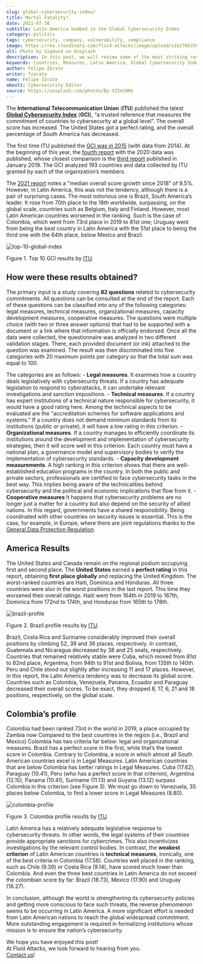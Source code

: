 ```yaml
---
slug: global-cybersecurity-index/
title: Mortal Fatality!
date: 2021-07-30
subtitle: Latin America bombed in the Global Cybersecurity Index
category: politics
tags: cybersecurity, company, vulnerability, compliance
image: https://res.cloudinary.com/fluid-attacks/image/upload/v1627663508/blog/global-cybersecurity-index/cover-global-cybersecurity-index_bwb3ld.webp
alt: Photo by Sigmund on Unsplash
description: In this post, we will review some of the most striking results of the Global Cybersecurity Index. And we will see, particularly, where Latin America failed.
keywords: Countries, Measures, Latin America, Global Cybersecurity Index, Cybersecurity, Ethical Hacking, Pentesting
author: Felipe Zárate
writer: fzarate
name: Felipe Zárate
about1: Cybersecurity Editor
source: https://unsplash.com/photos/By-tZImt0Ms
---
```


The **International Telecommunication Union** (**ITU**) published the
latest [**Global Cybersecurity
Index**](https://www.itu.int/en/ITU-D/Cybersecurity/Pages/global-cybersecurity-index.aspx)
(**GCI**), “a trusted reference that measures the commitment of
countries to cybersecurity at a global level”. The overall score has
increased. The United States got a perfect rating, and the overall
percentage of South America has decreased.

The first time ITU published the [GCI was
in 2015](https://www.itu.int/pub/D-STR-SECU-2015) (with data from 2014).
At the beginning of this year, the [fourth
report](https://www.itu.int/epublications/publication/global-cybersecurity-index-2020/en/)
with the 2020 data was published, whose closest comparison is the [third
report](https://www.itu.int/dms_pub/itu-d/opb/str/D-STR-GCI.01-2018-PDF-E.pdf)
published in January 2019. The GCI analyzed 193 countries and data
collected by ITU granted by each of the organization’s members.

The [2021
report](https://www.itu.int/epublications/publication/global-cybersecurity-index-2020/en/)
notes a "median overall score growth since 2018" of 9.5%. However, in
Latin America, this was not the tendency, although there is a pair of
surprising cases. The most notorious one is Brazil, South America’s
leader. It rose from 70th place to the 18th worldwide, surpassing, on
the global scale, countries such as Belgium, Italy and Finland. However,
most Latin American countries worsened in the ranking. Such is the case
of Colombia, which went from 73rd place in 2019 to 81st one; Uruguay
went from being the best country in Latin America with the 51st place to
being the third one with the 64th place, below Mexico and Brazil.

<div class="imgblock">

![top-10-global-index](https://res.cloudinary.com/fluid-attacks/image/upload/v1627663502/blog/global-cybersecurity-index/top-10-global-ranking_c33eaf.webp)

<div class="title">

Figure 1. Top 10 GCI results by [ITU](https://www.itu.int/epublications/publication/global-cybersecurity-index-2020/en/).

</div>

</div>

## How were these results obtained?

The primary input is a study covering **82 questions** related to
cybersecurity commitments. All questions can be consulted at the end of
the report. Each of these questions can be classified into any of the
following categories: legal measures, technical measures, organizational
measures, capacity development measures, cooperative measures. The
questions were multiple choice (with two or three answer options) that
had to be supported with a document or a link where that information is
officially endorsed. Once all the data were collected, the questionnaire
was analyzed in two different validation stages. There, each provided
document (or ink) attached to the question was examined. The result was
then discriminated into five categories with 20 maximum points per
category so that the total sum was equal to 100.

The categories are as follows: - **Legal measures**. It examines how a
country deals legislatively with cybersecurity threats. If a country has
adequate legislation to respond to cyberattacks, it can undertake
relevant investigations and sanction impositions. - **Technical
measures**. If a country has expert institutions of a technical nature
responsible for cybersecurity, it would have a good rating here. Among
the technical aspects to be evaluated are the "accreditation schemes for
software applications and systems." If a country does not demand minimum
standards from its institutions (public or private), it will have a low
rating in this criterion. - **Organizational measures**. If a country
manages to efficiently coordinate its institutions around the
development and implementation of cybersecurity strategies, then it will
score well in this criterion. Each country must have a national plan, a
governance model and supervisory bodies to verify the implementation of
cybersecurity standards. - **Capacity development measurements**. A high
ranking in this criterion shows that there are well-established
education programs in the country. In both the public and private
sectors, professionals are certified to face cybersecurity tasks in the
best way. This implies being aware of the technicalities behind
cybersecurity and the political and economic implications that flow from
it. - **Cooperative measures** It happens that cybersecurity problems
are no longer just a matter for a country but also depend on the
security of allied nations. In this regard, governments have a shared
responsibility. Being coordinated with other countries on security
issues is essential. This is the case, for example, in Europe, where
there are joint regulations thanks to the [General Data Protection
Regulation](../gdpr-compliance/).

<div>
<cta-banner
buttontxt="Read more"
link="/solutions/security-testing/"
title="Get started with Fluid Attacks' Security Testing solution right now"
/>
</div>

## America Results

The United States and Canada remain on the regional podium occupying
first and second place. The **United States** earned a **perfect
rating** in this report, obtaining **first place globally** and
replacing the United Kingdom. The worst-ranked countries are Haiti,
Dominica and Honduras. All three countries were also in the worst
positions in the last report. This time they worsened their overall
ratings. Haiti went from 164th in 2019 to 167th, Dominica from 172nd to
174th, and Honduras from 165th to 178th.

<div class="imgblock">

![brazil-profile](https://res.cloudinary.com/fluid-attacks/image/upload/v1627663578/blog/global-cybersecurity-index/brazil_l36yrn.webp)

<div class="title">

Figure 2. Brazil profile results by [ITU](https://www.itu.int/epublications/publication/global-cybersecurity-index-2020/en/).

</div>

</div>

Brazil, Costa Rica and Suriname considerably improved their overall
positions by climbing 52, 39 and 36 places, respectively. In contrast,
Guatemala and Nicaragua decreased by 38 and 25 seats, respectively.
Countries that remained relatively stable were Cuba, which moved from
81st to 82nd place, Argentina, from 94th to 91st and Bolivia, from 135th
to 140th. Peru and Chile stood out slightly after increasing 11 and 17
places. However, in this report, the Latin America tendency was to
decrease its global score. Countries such as Colombia, Venezuela,
Panama, Ecuador and Paraguay decreased their overall scores. To be
exact, they dropped 8, 17, 6, 21 and 18 positions, respectively, on the
global scale.

## Colombia’s profile

Colombia had been ranked 73rd in the world in 2019, a place occupied by
Zambia now Compared to the best countries in the region (i.e., Brazil
and Mexico) Colombia has two criteria far below: legal and
organizational measures. Brazil has a perfect score in the first, while
that’s the lowest score in Colombia. Contrary to Colombia, a score in
which almost all South American countries excel is in Legal Measures.
Latin American countries that are below Colombia has better ratings in
Legal Measures. Cuba (17.62), Paraguay (10.41), Peru (who has a perfect
score in that criterion), Argentina (12.15), Panama (10.41), Suriname
(11.13) and Guyana (13.12) surpass Colombia in this criterion (see
Figure 3). We must go down to Venezuela, 35 places below Colombia, to
find a lower score in Legal Measures (8.80).

<div class="imgblock">

![colombia-profile](https://res.cloudinary.com/fluid-attacks/image/upload/v1627663577/blog/global-cybersecurity-index/colombia_mdjqh7.webp)

<div class="title">

Figure 3. Colombia profile results by [ITU](https://www.itu.int/epublications/publication/global-cybersecurity-index-2020/en/).

</div>

</div>

Latin America has a relatively adequate legislative response to
cybersecurity threats. In other words, the legal systems of their
countries provide appropriate sanctions for cybercrimes. This also
incentivizes investigations by the relevant control bodies. In contrast,
the **weakest criterion** of Latin American countries is **technical
measures**, ironically, one of the best criteria in Colombia (17.58).
Countries well placed in the ranking, such as Chile (9.39) or Costa Rica
(9.14), have scored much lower than Colombia. And even the three best
countries in Latin America do not exceed the colombian score by far:
Brazil (18.73), Mexico (17.90) and Uruguay (18.27).

In conclusion, although the world is strengthening its cybersecurity
policies and getting more conscious to face such threats, the reverse
phenomenon seems to be occurring in Latin America. A more significant
effort is needed from Latin American nations to reach the global
widespread commitment. More outstanding engagement is required in
formalizing institutions whose mission is to ensure the nation’s
cybersecurity.

We hope you have enjoyed this post!\
At Fluid Attacks, we look forward to hearing from you.\
[Contact us](../../contact-us/)!
